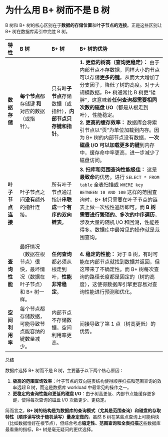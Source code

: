 # 为什么用 B+ 树而不是 B 树

B 树和 B+ 树的核心区别在于**数据的存储位置**和**叶子节点的连接**。正是这些区别让 B+ 树在数据库索引中完胜 B 树。

| 特性             | B 树                                                                   | B+ 树                                                          | **B+ 树的优势**                                                                                                                                                                                                                                                                                                                                                                                                                               |
| :--------------- | :--------------------------------------------------------------------- | :------------------------------------------------------------- | :-------------------------------------------------------------------------------------------------------------------------------------------------------------------------------------------------------------------------------------------------------------------------------------------------------------------------------------------------------------------------------------------------------------------------------------------- |
| **数据存储**     | **每个节点**都存储键 **和** 对应的数据（或指针）。                     | 只有**叶子节点**存储数据（或指针），**内部节点只存键和指针**。 | **1. 更低的树高（查询更稳定）：** 由于内部节点不存数据，同样大小的节点可以存储**更多的键**，从而大大增加了分支因子，降低了树的高度。对于大规模数据，B+ 树通常比 B 树更“矮胖”，这意味着**任何查询都需要相同次数的磁盘 I/O**（都是从根走到叶），性能稳定。<br>**2. 更高的缓存效率：** 数据库会将索引节点以“页”为单位加载到内存。因为 B+ 树的内部节点没有数据，**一次磁盘 I/O 可以加载更多的键**到内存中，缓存命中率更高，进一步减少了磁盘访问。 |
| **叶子节点连接** | 叶子节点之间**没有**额外的指针连接。                                   | 所有叶子节点通过指针**串联成一个有序的双向链表**。             | **3. 扫库和范围查询性能极佳：** 这是**最致命**的优势。进行 `SELECT * FROM table` 全表扫描或 `WHERE key BETWEEN 10 AND 100` 这样的范围查询时，B+ 树只需要在叶子节点的链表上做一次线性遍历即可。而 **B 树需要进行繁琐的、多次的中序遍历**，涉及大量的随机 I/O 和回溯，性能差得多。数据库中最常见的操作就是范围查询。                                                                                                                            |
| **查询性能**     | 最好情况（数据在根节点）很快，最坏情况（数据在叶子节点）和 B+ 树一样。 | **任何查询**都必须从根走到叶，**性能非常稳定**。               | **4. 稳定的性能：** 对于 B 树，有时可能在内部节点就找到数据并返回，但这带来了不确定性。而 B+ 树每次查询的路径长度都是固定的（树的高度），这使得数据库引擎更容易对查询性能进行预测和优化。                                                                                                                                                                                                                                                     |
| **空间利用率**   | 每个节点都存储数据，可能导致节点能容纳的键数量减少。                   | 内部节点不存储数据，空间利用率更高。                           | 间接导致了第 1 点（树高更低）的优势。                                                                                                                                                                                                                                                                                                                                                                                                         |

总结

数据库选择 B+ 树而不是 B 树，主要基于以下两个核心原因：

1.  **极高的范围查询效率**：叶子节点的双向链表结构使得顺序扫描和范围查询的效率远超 B 树，而这是数据库 workload 中最常见的操作之一。
2.  **更稳定的查询性能和更低的磁盘 I/O**：由于树高更低、内部节点能缓存更多键，使得每次查询的磁盘 I/O 次数更少、更稳定。

简而言之，**B+ 树的结构是为数据库的查询模式（尤其是范围查询）和磁盘的存取特性（顺序读写快于随机读写）量身定做的**。虽然 B 树在某些点查询上可能稍快（比如数据恰好在根节点），但综合考虑**稳定性、范围查询和全表扫描**这些数据库最看重的指标，B+ 树是毫无疑问的更优选择。

